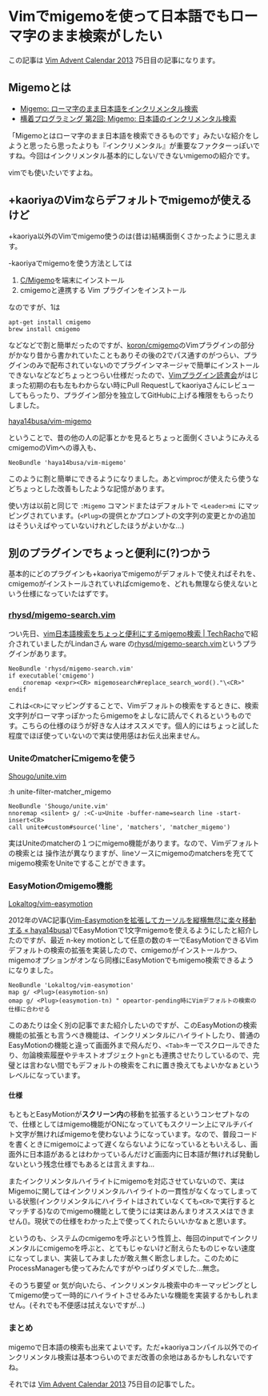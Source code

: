 Vimでmigemoを使って日本語でもローマ字のまま検索がしたい
=====

この記事は [Vim Advent Calendar 2013](http://atnd.org/events/45072) 75日目の記事になります。

Migemoとは
-----
- [Migemo: ローマ字のまま日本語をインクリメンタル検索](http://0xcc.net/migemo/)
- [横着プログラミング 第2回: Migemo: 日本語のインクリメンタル検索](http://0xcc.net/unimag/2/)

「Migemoとはローマ字のまま日本語を検索できるものです」みたいな紹介をしようと思ったら思ったよりも『インクリメンタル』が重要なファクターっぽいですね。今回はインクリメンタル基本的にしない/できないmigemoの紹介です。

vimでも使いたいですよね。

+kaoriyaのVimならデフォルトでmigemoが使えるけど
-----
+kaoriya以外のVimでmigemo使うのは(昔は)結構面倒くさかったように思えます。

-kaoriyaでmigemoを使う方法としては

1. [C/Migemo](http://www.kaoriya.net/software/cmigemo/)を端末にインストール
2. cmigemoと連携する Vim プラグインをインストール

なのですが、1は

```
apt-get install cmigemo
brew install cmigemo
```

などなどで割と簡単だったのですが、[koron/cmigemo](https://github.com/koron/cmigemo)のVimプラグインの部分がかなり昔から書かれていたこともありその後の2でパス通すのがつらい、プラグインのみで配布されていないのでプラグインマネージャで簡単にインストールできないなどなどちょっとつらい仕様だったので、[Vimプラグイン読書会](http://haya14busa.github.io/reading-vimplugin/)がはじまった初期の右も左もわからない時にPull Requestしてkaoriyaさんにレビューしてもらったり、プラグイン部分を独立してGitHubに上げる権限をもらったりしました。

[haya14busa/vim-migemo](https://github.com/haya14busa/vim-migemo)

ということで、昔の他の人の記事とかを見るとちょっと面倒くさいようにみえるcmigemoのVimへの導入も、

```
NeoBundle 'haya14busa/vim-migemo'
```

このように割と簡単にできるようになりました。あとvimprocが使えたら使うなどちょっとした改善もしたような記憶があります。

使い方は以前と同じで `:Migemo` コマンドまたはデフォルトで `<Leader>mi` にマッピングされています。(`<Plug>`の提供とかプロンプトの文字列の変更とかの追加はそういえばやっていないけれどしたほうがよいかな...)

別のプラグインでちょっと便利に(?)つかう
-----

基本的にどのプラグインも+kaoriyaでmigemoがデフォルトで使えればそれを、cmigemoがインストールされていればcmigemoを、どれも無理なら使えないという仕様になっていたはずです。

### [rhysd/migemo-search.vim](https://github.com/rhysd/migemo-search.vim)
つい先日、[vim日本語検索をちょっと便利にするmigemo検索 | TechRacho](http://techracho.bpsinc.jp/yamasita-taisuke/2014_02_06/15331)で紹介されていましたがLindanさん ware の[rhysd/migemo-search.vim](https://github.com/rhysd/migemo-search.vim)というプラグインがあります。

```
NeoBundle 'rhysd/migemo-search.vim'
if executable('cmigemo')
    cnoremap <expr><CR> migemosearch#replace_search_word()."\<CR>"
endif
```

これは`<CR>`にマッピングすることで、Vimデフォルトの検索をするときに、検索文字列がローマ字っぽかったらmigemoをよしなに読んでくれるというものです。こちらの仕様のほうが好きな人はオススメです。個人的にはちょっと試した程度でほぼ使っていないので実は使用感はお伝え出来ません。

### Uniteのmatcherにmigemoを使う
[Shougo/unite.vim](https://github.com/Shougo/unite.vim)

:h unite-filter-matcher_migemo

```
NeoBundle 'Shougo/unite.vim'
nnoremap <silent> g/ :<C-u>Unite -buffer-name=search line -start-insert<CR>
call unite#custom#source('line', 'matchers', 'matcher_migemo')
```

実はUniteのmatcherの１つにmigemo機能があります。なので、Vimデフォルトの検索とは
操作法が異なりますが、lineソースにmigemoのmatchersを充ててmigemo検索をUniteですることができます。

### EasyMotionのmigemo機能
[Lokaltog/vim-easymotion](https://github.com/Lokaltog/vim-easymotion)

2012年のVAC記事([Vim-Easymotionを拡張してカーソルを縦横無尽に楽々移動する « haya14busa](http://haya14busa.com/vim-lazymotion-on-speed/))でEasyMotionで1文字migemoを使えるようにしたと紹介したのですが、最近 n-key motionとして任意の数のキーでEasyMotionできるVimデフォルトの検索の拡張を実装したので、cmigemoがインストールかつ、migemoオプションがオンなら同様にEasyMotionでもmigemo検索できるようになりました。

```
NeoBundle 'Lokaltog/vim-easymotion'
map g/ <Plug>(easymotion-sn)
omap g/ <Plug>(easymotion-tn) " opeartor-pending時にVimデフォルトの検索の仕様に合わせる
```

このあたりは全く別の記事でまた紹介したいのですが、このEasyMotionの検索機能の拡張とも言うべき機能は、インクリメンタルにハイライトしたり、普通のEasyMotionの機能と違って画面外まで飛んだり、`<Tab>`キーでスクロールできたり、勿論検索履歴やテキストオブジェクト`gn`とも連携させたりしているので、完璧とは言わない間でもデフォルトの検索をこれに置き換えてもよいかなぁというレベルになっています。

#### 仕様
もともとEasyMotionが**スクリーン内**の移動を拡張するというコンセプトなので、仕様としてはmigemo機能がONになっていてもスクリーン上にマルチバイト文字が無ければmigemoを使わないようになっています。なので、普段コードを書くときにmigemoによって遅くならないようになっているともいえるし、画面外に日本語があるとはわかっているんだけど画面内に日本語が無ければ発動しないという残念仕様でもあるとは言えますね...

またインクリメンタルハイライトにmigemoを対応させていないので、実はMigemoに関してはインクリメンタルハイライトの一貫性がなくなってしまっている状態(インクリメンタルにハイライトはされていなくても`<CR>`で実行するとマッチする)なのでmigemo機能として使うには実はあんまりオススメはできません()。現状での仕様をわかった上で使ってくれたらいいかなぁと思います。

というのも、システムのcmigemoを呼ぶという性質上、毎回のinputでインクリメンタルにcmigemoを呼ぶと、とてもじゃないけど耐えらたものじゃない速度になってしまい、実装してみましたが敢え無く断念しました。このためにProcessManagerも使ってみたんですがやっぱりダメでした...無念。

そのうち要望 or 気が向いたら、インクリメンタル検索中のキーマッピングとしてmigemo使って一時的にハイライトさせるみたいな機能を実装するかもしれません。(それでも不便感は拭えないですが...)


### まとめ

migemoで日本語の検索も出来てよいです。ただ+kaoriyaコンパイル以外でのインクリメンタル検索は基本つらいのでまだ改善の余地はあるかもしれないですね。

それでは [Vim Advent Calendar 2013](http://atnd.org/events/45072) 75日目の記事でした。

